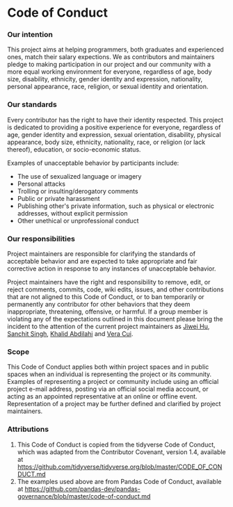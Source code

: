 # Code of Conduct

### Our intention
This project aims at helping programmers, both graduates and experienced ones, match their salary expections. We as contributors and maintainers pledge to making participation in our project and our community with a more equal working environment for everyone, regardless of age, body size, disability, ethnicity, gender identity and expression, nationality, personal appearance, race, religion, or sexual identity and orientation.

### Our standards
Every contributor has the right to have their identity respected. This project is dedicated to providing a positive experience for everyone, regardless of age, gender identity and expression, sexual orientation, disability, physical appearance, body size, ethnicity, nationality, race, or religion (or lack thereof), education, or socio-economic status.

Examples of unacceptable behavior by participants include:
- The use of sexualized language or imagery
- Personal attacks
- Trolling or insulting/derogatory comments
- Public or private harassment
- Publishing other's private information, such as physical or electronic addresses, without explicit permission
- Other unethical or unprofessional conduct

### Our responsibilities
Project maintainers are responsible for clarifying the standards of acceptable behavior and are expected to take appropriate and fair corrective action in response to any instances of unacceptable behavior.

Project maintainers have the right and responsibility to remove, edit, or reject comments, commits, code, wiki edits, issues, and other contributions that are not aligned to this Code of Conduct, or to ban temporarily or permanently any contributor for other behaviors that they deem inappropriate, threatening, offensive, or harmful. If a group member is violating any of the expectations outlined in this document please bring the incident to the attention of the current project maintainers as [Jiwei Hu](mailto:jinglu_cui@163.com), [Sanchit Singh](mailto:jinglu_cui@163.com), [Khalid Abdilahi](mailto:jinglu_cui@163.com) and [Vera Cui](mailto:jinglu_cui@163.com).

### Scope
This Code of Conduct applies both within project spaces and in public spaces when an individual is representing the project or its community. Examples of representing a project or community include using an official project e-mail address, posting via an official social media account, or acting as an appointed representative at an online or offline event. Representation of a project may be further defined and clarified by project maintainers.

### Attributions
1. This Code of Conduct is copied from the tidyverse Code of Conduct, which was adapted from the Contributor Covenant, version 1.4, available at https://github.com/tidyverse/tidyverse.org/blob/master/CODE_OF_CONDUCT.md
2. The examples used above are from Pandas Code of Conduct, available at https://github.com/pandas-dev/pandas-governance/blob/master/code-of-conduct.md
